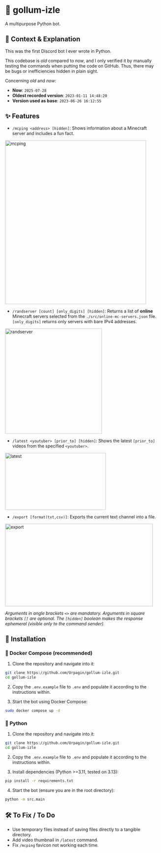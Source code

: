 # 🤖 gollum-izle

A multipurpose Python bot.

## 📖 Context & Explanation

This was the first Discord bot I ever wrote in Python.

This codebase is *old* compared to *now*, and I only verified it by manually testing the commands when putting the code on GitHub. Thus, there may be bugs or inefficiencies hidden in plain sight.

Concerning *old* and *now*:

* **Now**: `2025-07-28`
* **Oldest recorded version**: `2023-01-11 14:48:20`
* **Version used as base**: `2023-06-26 16:12:55`

## ✨ Features

* `/mcping <address> [hidden]`: Shows information about a Minecraft server and includes a fun fact.
<img width="459" height="532" alt="mcping" src="https://github.com/user-attachments/assets/7da24dc0-1d59-482c-ac58-fa64ea7765f1" />

* `/randserver [count] [only_digits] [hidden]`: Returns a list of **online** Minecraft servers selected from the `./src/online-mc-servers.json` file. `[only_digits]` returns only servers with bare IPv4 addresses.
<img width="315" height="342" alt="randserver" src="https://github.com/user-attachments/assets/62abd708-528a-4bb3-ad3a-a7a5c7666602" />

* `/latest <youtuber> [prior_to] [hidden]`: Shows the latest `[prior_to]` videos from the specified `<youtuber>`.
<img width="328" height="185" alt="latest" src="https://github.com/user-attachments/assets/658cb93e-c811-4d34-8471-c977c87ad3e6" />

* `/export [format(txt,csv)]`: Exports the current text channel into a file.
<img width="481" height="268" alt="export" src="https://github.com/user-attachments/assets/6f5af2f8-2f05-4efd-bf42-acfb7d818c9d" />

*Arguments in angle brackets `<>` are mandatory.*
*Arguments in square brackets `[]` are optional.*
*The `[hidden]` boolean makes the response ephemeral (visible only to the command sender).*

## 🚀 Installation

### 🐳 Docker Compose (recommended)

1. Clone the repository and navigate into it:

```bash
git clone https://github.com/Urpagin/gollum-izle.git
cd gollum-izle
```

2. Copy the `.env.example` file to `.env` and populate it according to the instructions within.

3. Start the bot using Docker Compose:

```bash
sudo docker compose up -d
```

### 🐍 Python

1. Clone the repository and navigate into it:

```bash
git clone https://github.com/Urpagin/gollum-izle.git
cd gollum-izle
```

2. Copy the `.env.example` file to `.env` and populate it according to the instructions within.

3. Install dependencies (Python >=3.11, tested on 3.13):

```bash
pip install -r requirements.txt
```

4. Start the bot (ensure you are in the root directory):

```bash
python -m src.main
```

## 🛠️ To Fix / To Do

* Use temporary files instead of saving files directly to a tangible directory.
* Add video thumbnail in `/latest` command.
* Fix `/mcping` favicon not working each time.
